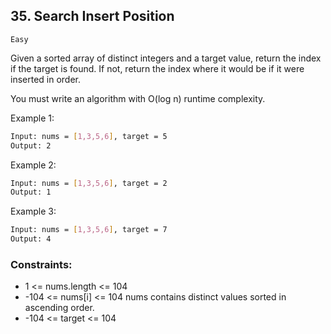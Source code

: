 ## 35. Search Insert Position
`Easy`

Given a sorted array of distinct integers and a target value, return the index if the target is found. If not, return the index where it would be if it were inserted in order.

You must write an algorithm with O(log n) runtime complexity.

Example 1:
```sh
Input: nums = [1,3,5,6], target = 5
Output: 2
```

Example 2:
```sh
Input: nums = [1,3,5,6], target = 2
Output: 1
```

Example 3:
```sh
Input: nums = [1,3,5,6], target = 7
Output: 4
``` 

### Constraints:

- 1 <= nums.length <= 104
- -104 <= nums[i] <= 104
nums contains distinct values sorted in ascending order.
- -104 <= target <= 104
